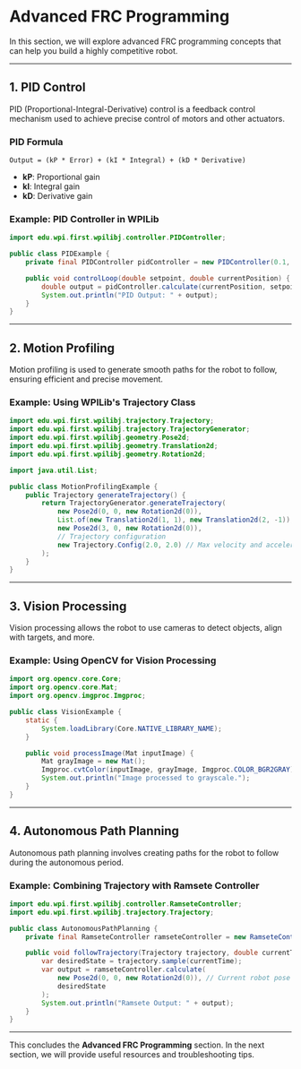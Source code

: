 # Advanced FRC Programming

In this section, we will explore advanced FRC programming concepts that can help you build a highly competitive robot.

---

## 1. PID Control

PID (Proportional-Integral-Derivative) control is a feedback control mechanism used to achieve precise control of motors and other actuators.

### PID Formula
```
Output = (kP * Error) + (kI * Integral) + (kD * Derivative)
```
- **kP**: Proportional gain
- **kI**: Integral gain
- **kD**: Derivative gain

### Example: PID Controller in WPILib
```java
import edu.wpi.first.wpilibj.controller.PIDController;

public class PIDExample {
    private final PIDController pidController = new PIDController(0.1, 0.01, 0.1);

    public void controlLoop(double setpoint, double currentPosition) {
        double output = pidController.calculate(currentPosition, setpoint);
        System.out.println("PID Output: " + output);
    }
}
```

---

## 2. Motion Profiling

Motion profiling is used to generate smooth paths for the robot to follow, ensuring efficient and precise movement.

### Example: Using WPILib's Trajectory Class
```java
import edu.wpi.first.wpilibj.trajectory.Trajectory;
import edu.wpi.first.wpilibj.trajectory.TrajectoryGenerator;
import edu.wpi.first.wpilibj.geometry.Pose2d;
import edu.wpi.first.wpilibj.geometry.Translation2d;
import edu.wpi.first.wpilibj.geometry.Rotation2d;

import java.util.List;

public class MotionProfilingExample {
    public Trajectory generateTrajectory() {
        return TrajectoryGenerator.generateTrajectory(
            new Pose2d(0, 0, new Rotation2d(0)),
            List.of(new Translation2d(1, 1), new Translation2d(2, -1)),
            new Pose2d(3, 0, new Rotation2d(0)),
            // Trajectory configuration
            new Trajectory.Config(2.0, 2.0) // Max velocity and acceleration
        );
    }
}
```

---

## 3. Vision Processing

Vision processing allows the robot to use cameras to detect objects, align with targets, and more.

### Example: Using OpenCV for Vision Processing
```java
import org.opencv.core.Core;
import org.opencv.core.Mat;
import org.opencv.imgproc.Imgproc;

public class VisionExample {
    static {
        System.loadLibrary(Core.NATIVE_LIBRARY_NAME);
    }

    public void processImage(Mat inputImage) {
        Mat grayImage = new Mat();
        Imgproc.cvtColor(inputImage, grayImage, Imgproc.COLOR_BGR2GRAY);
        System.out.println("Image processed to grayscale.");
    }
}
```

---

## 4. Autonomous Path Planning

Autonomous path planning involves creating paths for the robot to follow during the autonomous period.

### Example: Combining Trajectory with Ramsete Controller
```java
import edu.wpi.first.wpilibj.controller.RamseteController;
import edu.wpi.first.wpilibj.trajectory.Trajectory;

public class AutonomousPathPlanning {
    private final RamseteController ramseteController = new RamseteController();

    public void followTrajectory(Trajectory trajectory, double currentTime) {
        var desiredState = trajectory.sample(currentTime);
        var output = ramseteController.calculate(
            new Pose2d(0, 0, new Rotation2d(0)), // Current robot pose
            desiredState
        );
        System.out.println("Ramsete Output: " + output);
    }
}
```

---

This concludes the **Advanced FRC Programming** section. In the next section, we will provide useful resources and troubleshooting tips.
